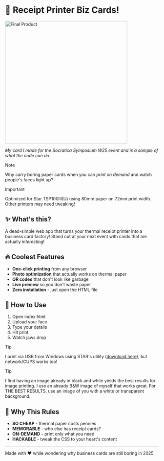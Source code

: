 # 🧾 Receipt Printer Biz Cards!

<img src="https://github.com/user-attachments/assets/bd64a960-2d0b-4193-bc5f-cbd043b44ac4" width="400" alt="Final Product">

*My card I made for the Socratica Symposium W25 event and is a sample of what the code can do*

> [!NOTE]
> Why carry boring paper cards when you can *print on demand* and watch people's faces light up?

> [!IMPORTANT]
> Optimized for Star TSP100III(U) using 80mm paper on 72mm print width. Other printers may need tweaking!

## ✨ What's this?
A dead-simple web app that turns your thermal receipt printer into a business card factory! Stand out at your next event with cards that are actually *interesting*!

## 🔥 Coolest Features
- **One-click printing** from any browser
- **Photo optimization** that actually works on thermal paper
- **QR codes** that don't look like garbage
- **Live preview** so you don't waste paper
- **Zero installation** - just open the HTML file

## 🚀 How to Use
1. Open index.html
2. Upload your face
3. Type your details
4. Hit print
5. Watch jaws drop

> [!TIP]
> I print via USB from Windows using STAR's utility ([download here](https://starmicronics.com/support/download/starprnt-intelligence-software-full-v3-7-2/)), but network/CUPS works too!

> [!TIP]
> I find having an image already in black and white yields the best results for image printing. I use an already B&W image of myself that works great. For THE BEST RESULTS, use an image of you with a white or transparent background.

## 💸 Why This Rules
- **SO CHEAP** - thermal paper costs pennies
- **MEMORABLE** - who else has receipt cards?
- **ON-DEMAND** - print only what you need
- **HACKABLE** - tweak the CSS to your heart's content

---

Made with ❤️ while wondering why business cards are still boring in 2025